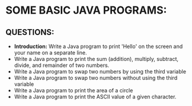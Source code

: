 # SOME BASIC JAVA PROGRAMS:

## QUESTIONS:
+ __Introduction:__ Write a Java program to print 'Hello' on the screen and your name on a separate line.
+ Write a Java program to print the sum (addition), multiply, subtract, divide, and remainder of two numbers.
+ Write a Java program to swap two numbers by using the third variable
+ Write a Java program to swap two numbers without using the third variable
+ Write a Java program to print the area of a circle
+ Write a Java program to print the ASCII value of a given character.

